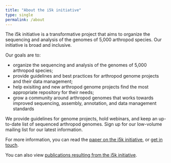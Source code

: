 ```yaml
---
title: "About the i5k initiative"
type: single
permalink: /about
---
```

The i5k initiative is a transformative project that aims to organize the sequencing and analysis of the genomes of 5,000 arthropod species. Our initiative is broad and inclusive.

Our goals are to:

* organize the sequencing and analysis of the genomes of 5,000 arthropod species;
* provide guidelines and best practices for arthropod genome projects and their data management;
* help exisiting and new arthropod genome projects find the most appropriate repository for their needs;
* grow a community around arthropod genomes that works towards improved sequencing, assembly, annotation, and data management standards

We provide guidelines for genome projects, hold webinars, and keep an up-to-date list of sequenced arthropod genomes. Sign up for our low-volume mailing list for our latest information.

For more information, you can read the [paper on the i5k initiative](http://jhered.oxfordjournals.org/content/104/5/595.short), or [get in touch](_pages/contact).

You can also view [publications resulting from the i5k initiative](http://i5k.github.io/_pages/publications/).
